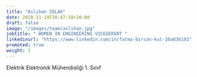 ```yaml
---
title: "Aslıhan SOLAK"
date: 2018-11-19T10:47:58+10:00
draft: false
image: "/images/team/aslıhan.jpg"
jobtitle: " WOMEN IN ENGINEERING VICEGERENT "
linkedinurl: "https://www.linkedin.com/in/fatma-bircan-kut-10a036193"
promoted: true
weight: 2
---
```


Elektrik Elektronik Mühendisliği 1. Sınıf
